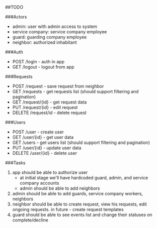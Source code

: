 ##TODO

###Actors
- admin: user with admin access to system
- service company: service company employee
- guard: guarding company employee
- neighbor: authorized inhabitant

###Auth
- POST /login - auth in app
- GET /logout - logout from app

###Requests
- POST /request - save request from neighbor
- GET /requests - get requests list (should support filtering and pagination)
- GET /request/{id} - get request data
- PUT /request/{id} - edit request
- DELETE /request/id - delete request

###Users
- POST /user - create user
- GET /user/{id} - get user data
- GET /users - get users list (should support filtering and pagination)
- PUT /user/{id} - update user data
- DELETE /user/{id} - delete user

###Tasks
1. app should be able to authorize user  
    - at initial stage we'll have hardcoded guard, admin, and service company accounts
    - admin should be able to add neighbors
2. admin should be able to add guards, service company workers, neighbors
3. neighbor should be able to create request, view his requests, edit ongoing requests. in future - create request templates
4. guard should be able to see events list and change their statuses on complete/decline



